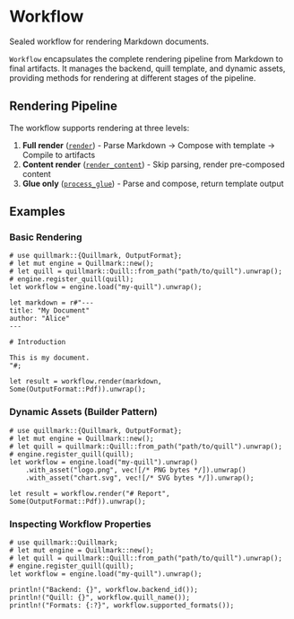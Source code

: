 # Workflow

Sealed workflow for rendering Markdown documents.

`Workflow` encapsulates the complete rendering pipeline from Markdown to final artifacts.
It manages the backend, quill template, and dynamic assets, providing methods for
rendering at different stages of the pipeline.

## Rendering Pipeline

The workflow supports rendering at three levels:

1. **Full render** ([`render`](Self::render)) - Parse Markdown → Compose with template → Compile to artifacts
2. **Content render** ([`render_content`](Self::render_content)) - Skip parsing, render pre-composed content
3. **Glue only** ([`process_glue`](Self::process_glue)) - Parse and compose, return template output

## Examples

### Basic Rendering

```no_run
# use quillmark::{Quillmark, OutputFormat};
# let mut engine = Quillmark::new();
# let quill = quillmark::Quill::from_path("path/to/quill").unwrap();
# engine.register_quill(quill);
let workflow = engine.load("my-quill").unwrap();

let markdown = r#"---
title: "My Document"
author: "Alice"
---

# Introduction

This is my document.
"#;

let result = workflow.render(markdown, Some(OutputFormat::Pdf)).unwrap();
```

### Dynamic Assets (Builder Pattern)

```no_run
# use quillmark::{Quillmark, OutputFormat};
# let mut engine = Quillmark::new();
# let quill = quillmark::Quill::from_path("path/to/quill").unwrap();
# engine.register_quill(quill);
let workflow = engine.load("my-quill").unwrap()
    .with_asset("logo.png", vec![/* PNG bytes */]).unwrap()
    .with_asset("chart.svg", vec![/* SVG bytes */]).unwrap();

let result = workflow.render("# Report", Some(OutputFormat::Pdf)).unwrap();
```

### Inspecting Workflow Properties

```no_run
# use quillmark::Quillmark;
# let mut engine = Quillmark::new();
# let quill = quillmark::Quill::from_path("path/to/quill").unwrap();
# engine.register_quill(quill);
let workflow = engine.load("my-quill").unwrap();

println!("Backend: {}", workflow.backend_id());
println!("Quill: {}", workflow.quill_name());
println!("Formats: {:?}", workflow.supported_formats());
```
